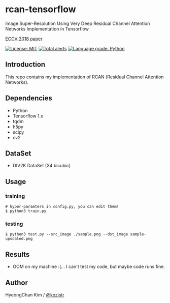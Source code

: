 # rcan-tensorflow
Image Super-Resolution Using Very Deep Residual Channel Attention Networks Implementation in Tensorflow

[ECCV 2018 paper](https://arxiv.org/pdf/1807.02758.pdf)

[![License: MIT](https://img.shields.io/badge/License-MIT-yellow.svg)](https://opensource.org/licenses/MIT)
[![Total alerts](https://img.shields.io/lgtm/alerts/g/kozistr/rcan-tensorflow.svg?logo=lgtm&logoWidth=18)](https://lgtm.com/projects/g/kozistr/rcan-tensorflow/alerts/)
[![Language grade: Python](https://img.shields.io/lgtm/grade/python/g/kozistr/rcan-tensorflow.svg?logo=lgtm&logoWidth=18)](https://lgtm.com/projects/g/kozistr/rcan-tensorflow/context:python)

## Introduction
This repo contains my implementation of RCAN (Residual Channel Attention Networks).

## Dependencies
* Python
* Tensorflow 1.x
* tqdm
* h5py
* scipy
* cv2

## DataSet
* DIV2K DataSet (X4 bicubic)

## Usage
### training
    # hyper-paramters in config.py, you can edit them!
    $ python3 train.py
### testing
    $ python3 test.py --src_image ./sample.png --dst_image sample-upscaled.png

## Results
* OOM on my machine :(... I can't test my code, but maybe code runs fine.

## Author
HyeongChan Kim / [@kozistr](http://kozistr.tech)
